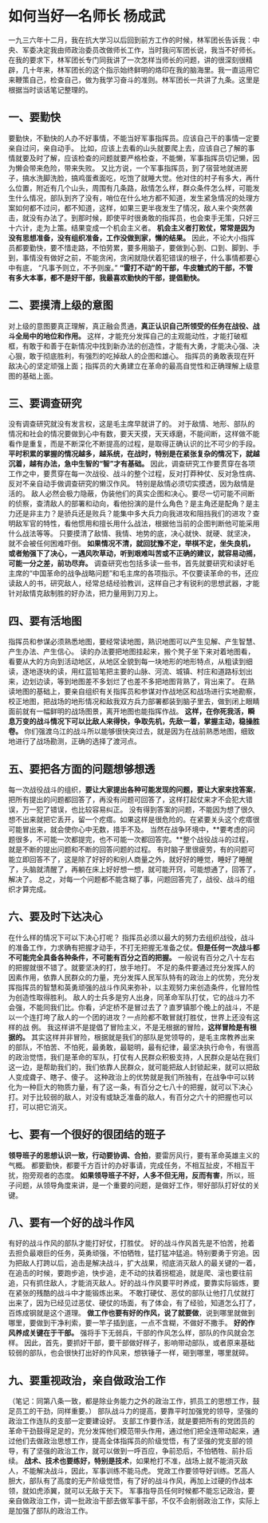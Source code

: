 # 如何当好一名师长 杨成武
一九三六年十二月，我在抗大学习以后回到前方工作的时候，林军团长告诉我：中央、军委决定我由师政治委员改做师长工作，当时我问军团长说，我当不好师长。在我的要求下，林军团长专门同我讲了一次怎样当师长的问题，讲的很深刻很精辟，几十年来，林军团长的这个指示始终鲜明的烙印在我的脑海里。我一直运用它来鞭策自己，检查自己，做为我学习奋斗的准则。林军团长一共讲了九条。这里是根据当时谈话笔记整理的。

## 一、要勤快
要勤快，不勤快的人办不好事情，不能当好军事指挥员。应该自己干的事情一定要亲自过问，亲自动手。
比如，应该上去看的山头就要爬上去，应该自己了解的事情就要及时了解，应该检查的问题就要严格检查，不能懒，军事指挥员切记懒，因为懒会带来危险，带来失败。
又比方说，一个军事指挥员，到了宿营地就进房子，搞水洗脚洗脸，搞鸡蛋煮面吃，吃饱了就睡大觉。他对住的村子有多大，再什么位置，附近有几个山头，周围有几条路，敌情怎么样，群众条件怎么样，可能发生什么情况，部队到齐了没有，哨位在什么地方都不知道，发生紧急情况的处理方案如何都不过问，都不知道，这样，如果三更半夜发生了情况，敌人来个突然袭击，就没有办法了。到那时候，即使平时很勇敢的指挥员，也会束手无策，只好三十六计，走为上策。结果变成一个机会主义者。
**机会主义者打败仗，常常是因为没有思想准备，没有组织准备，工作没做到家，懒的结果。**
因此，不论大小指挥员都要勤快，要不惜走路，不怕劳累，要多用脑子，要做到心到、口到、脚到、手到，事情没有做好之前，不能贪闲，贪闲就隐伏着犯错误的根子，什么事情都要心中有底， “凡事予则立，不予则废。”
**“雷打不动”的干部，牛皮糖式的干部，不管有多大本事，都不是好干部，我最喜欢勤快的干部，提倡勤快。**

## 二、要摸清上级的意图
对上级的意图要真正理解，真正融会贯通，**真正认识自己所领受的任务在战役、战斗全局中的地位和作用。**
这样，才能充分发挥自己的主观能动性，才能打破框框，有敢于和善于在新情况中找到新办法的创造性，才能有大勇，才能决心强、决心狠，敢于彻底胜利，有强烈的吃掉敌人的企图和雄心。
指挥员的勇敢表现在歼敌决心的坚定顽强上面；指挥员的大勇建立在革命的最高自觉性和正确理解上级意图的基础上面。

## 三、要调查研究
没有调查研究就没有发言权，这是毛主席早就讲了的。
对于敌情、地形、部队的情况和社会的情况要做到心中有数，要天天摸，天天琢磨，不能间断，这样做不能看作是重复，而是不断深化不断提高的过程，是取得正确认识的比不可少的手段。
**平时积累的掌握的情况越多，越系统，在战时，特别是在紧张复杂的情况下，就越沉着，越有办法，急中生智的“智”才有基础。**
因此，调查研究工作要贯穿在各项工作之中，要贯穿在每一次战役、战斗的整个过程，反对打莽种仗、反对急性病、反对不亲自动手做调查研究的懒汉作风。
特别是敌情必须切实摸透，因为敌情是活的。
敌人必然会极力隐蔽，伪装他们的真实企图和决心。要尽一切可能不间断的侦察，查清敌人的部署和动向，看他扮演的是什么角色？是主角还是配角？是主力还是非主力？是骄兵还是败兵？能集中多大兵力向我进攻和阻挡我们的进攻？查明敌军官的特性，看他惯用和擅长用什么战法，根据他当前的企图判断他可能采用什么战法等等。
只要摸清了敌情、我情、地势的底，决心就快、就硬、就坚决，就不会被任何困难吓倒。
**如果情况不清，就回犹豫不定，举棋不定，坐失良机，或者勉强下了决心，一遇风吹草动，听到艰难叫苦或不正确的建议，就容易动摇，可能一分之差，前功尽弃。**
调查研究也包括多读一些书，首先就要研究和读好毛主席的“中国革命的战争战略问题”和毛主席的各项指示。不仅要读革命的书，还应读敌人的书，研究敌人，经常总结经验教训，这样自己才有锐利的思想武器，才能针对敌情克敌制胜的好办法，把力量用到刀刃上。

## 四、要有活地图
指挥员和参谋必须熟悉地图，要经常读地图，熟识地图可以产生见解、产生智慧、产生办法、产生信心。
读的办法要把地图挂起来，搬个凳子坐下来对着地图看，看要从大的方向到活动地区，从地区全貌到每一块地形的地形特点，从粗读到细读，逐地逐块的读，用红蓝铅笔把主要的山脉、河流、城镇、村庄和道路标划出来，边划边读，等到地图差不多划烂了也差不多把地图背熟了，背出来了。
在熟读地图的基础上，要亲自组织有关指挥员和参谋对作战地区和战场进行实地勘察，校正地图，把战场的地形情况和敌我双方兵力部署都装到脑子里去，做到闭上眼睛面前就有一幅鲜明的战场图景，离开地图也能指挥作战。
**这样，在你死我活，瞬息万变的战斗情况下可以比敌人来得快，争取先机，先敌一着，掌握主动，稳操胜卷。**
你们强渡乌江的战斗所以能够很快突过去，就是因为在战前熟悉地图，细致地进行了战场勘测，正确的选择了渡河点。

## 五、要把各方面的问题想够想透
每一次战役战斗的组织，**要让大家提出各种可能发现的问题，要让大家来找答案**，把所有提出的问题都回答了，再没有问题可回答了，这样打起仗来才不会犯大错误，万一犯了错误，也比较容易纠正。
没有得到答案的问题，不能因为想了很久想不出来就把它丢开，留一个疙瘩。如果这样是很危险的。在紧要关头这个疙瘩很可能冒出来，就会使你心中无数，措手不及。
当然在战争环境中，**要考虑的问题很多，不可能一次都提完，也不可能一次都回答完。**整个战役战斗的过程，就是不断的提出问题和不断的回答问题的过程。
有时脑子里很疲劳，有的问题可能立即回答不了，这是除了好好的和别人商量之外，就好好的睡觉，睡好了睡醒了，头脑就清醒了，再躺在床上好好想一想，就可能开窍，可能想通了，回答了，解决了。
总之，对每一个问题都不能含糊了事，问题回答完了，战役、战斗的组织才算完成。

## 六、要及时下达决心
在什么样的情况下可以下决心打呢？
指挥员必须以最大的努力去组织战役，战斗的准备工作，力求确有把握才动手，不打无把握无准备之仗。**但是任何一次战斗都不可能完全具备各种条件，不可能有百分之百的把握。**
一般说有百分之八十左右的把握就很不错了。就要坚决的打，放手地打。
不足的条件要通过充分发挥人的因素作用，依靠人民群众的力量，充分发挥人民军队特有的政治上的优势，充分发挥指挥员的智慧和英勇顽强的战斗作风来弥补，以主观努力来创造条件，化冒险性为创造性取得胜利。
敌人的士兵多是穷人出身，同革命军队打仗，它的战斗力不会强，不能同我们比。你看，泸定桥不是冒过去了？直罗镇那个晚上的战斗，不是以一个连打垮了敌人的一个团的进攻？一点险都不敢冒就打胜仗，世界上还没有这样的战
例。
我这样讲不是提倡了冒险主义，不是无根据的冒险，**这样冒险是有根据的。**
其实这样并非冒险，根据就是我们的部队是党领导的，是毛主席教养出来的部队，不怕苦、不怕死，最勇敢，最聪明，最有纪律，最坚决执行命令，有很高的政治觉悟，我们是革命的军队，打仗有人民群众积极支持，人民群众是站在我们这一边，是帮助我们的，我们依靠人民群众，就可能把敌人封锁起来，就可以把敌人变成聋子、瞎子、傻子。
这种政治上的优势就是我们所独有，在战争中可以转化为一种巨大的物质力量，有了这一条，有百分之七八十的把握，就可以下决心打。对于比较弱的敌人，对没有或缺乏准备的敌人，有百分之六十的把握也可以打，可以把它消灭。

## 七、要有一个很好的很团结的班子
**领导班子的思想认识一致，行动要协调、合拍**，要雷厉风行，要有革命英雄主义的气概。
都要勤快，都要千方百计的办好事请，完成任务，不相互扯皮，不相互干扰，抱旁观者的态度。
**如果领导班子不好，人多不但无用，反而有害**，所以，班子问题，从领导角度来讲，是一个重要的问题，是做好工作，带好部队打好仗的关键。

## 八、要有一个好的战斗作风
有好的战斗作风的部队才能打好仗，打胜仗。
好的战斗作风首先是不怕苦，抢着去担负最艰巨的任务，英勇顽强，不怕牺牲，猛打猛冲猛追。特别要勇于穷追。因为把敌人打跨以后，追击是解决战斗，扩大战果，彻底消灭敌人的最关键的一着，在追击的时候，要跑步追，快步追，走不动的扶着拐棍追，就是爬、滚也要往前追，只有抓住敌人，才能消灭敌人。好的战斗作风要平时养成，要靠实际锻炼，要在紧张的残酷的战斗中才能锻炼出来。
不敢打硬仗、恶仗的部队让他打几仗就打出来了，因为已经见过恶仗、硬仗的场面，有了体会，有了经验，知道怎么打了，百炼成钢就是这个道理。
**做工作也要有好的作风，说了就要做**，说到哪里就做到哪里，要做到干净利索，要一竿子插到底，一点不含糊，不做好不撒手。
**好的作风养成关键在于干部。**
强将手下无弱兵，干部的作风怎么样，部队的作风就会怎样。
因此，首先，要抓好干部，要干部做好样子，影响带动部队，或者原来基础较弱的部队，也会很快打出好的作风来，想铁锤子一样，砸到哪里，哪里就碎。

## 九、要重视政治，亲自做政治工作
（笔记：同第八条一致，都是除业务能力之外的政治工作，抓员工的思想工作，鼓足员工的干劲，同样重要。）
部队战斗力的提高，要靠平时加强党的领导，坚强的政治工作连队的支部一定要建设好。
支部工作要作活，就是要把所有的党团员的革命干劲鼓得足足的，充分发挥他们模范带头作用，通过他们把全连带动起来，通过他们去做政治思想工作，提高全体指挥员的阶级觉悟，有了坚强的党支部的领导，有了坚强的政治工作，就可以做到一呼百应，争前恐后，不怕牺牲、前扑后续。
**战术、技术也要练好，特别是技术**，如果枪打不准，战场上就不能消灭敌人，不能解决战斗，因此，军事训练不能马虎。
党政工作要领导好训练。艺高人胆大，部队有了高度的无产阶级觉悟，有了好的战斗作风，再加上过硬的作战本领，就如虎添翼，就可以无敌于天下。
军事指导员任何时候都不能忘记政治，要亲自做政治工作，调一批政治干部去做军事干部，不仅不会削弱政治工作，实际上是加强了部队的政治工作。